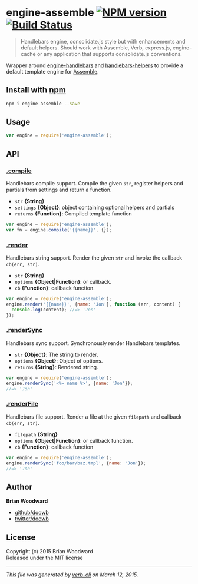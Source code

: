 # engine-assemble [![NPM version](https://badge.fury.io/js/engine-assemble.svg)](http://badge.fury.io/js/engine-assemble)  [![Build Status](https://travis-ci.org/doowb/engine-assemble.svg)](https://travis-ci.org/doowb/engine-assemble) 

> Handlebars engine, consolidate.js style but with enhancements and default helpers. Should work with Assemble, Verb, express.js, engine-cache or any application that supports consolidate.js conventions.

Wrapper around [engine-handlebars] and [handlebars-helpers] to provide a default template engine for [Assemble].

## Install with [npm](npmjs.org)

```bash
npm i engine-assemble --save
```

## Usage

```js
var engine = require('engine-assemble');
```

## API
### [.compile](./index.js#L51)

Handlebars compile support. Compile the given `str`, register helpers and partials from settings and return a function.

* `str` **{String}**    
* `settings` **{Object}**: object containing optional helpers and partials    
* `returns` **{Function}**: Compiled template function  

```js
var engine = require('engine-assemble');
var fn = engine.compile('{{name}}', {});
```

### [.render](./index.js#L76)

Handlebars string support. Render the given `str` and invoke the callback `cb(err, str)`.

* `str` **{String}**    
* `options` **{Object|Function}**: or callback.    
* `cb` **{Function}**: callback function.    

```js
var engine = require('engine-assemble');
engine.render('{{name}}', {name: 'Jon'}, function (err, content) {
  console.log(content); //=> 'Jon'
});
```

### [.renderSync](./index.js#L99)

Handlebars sync support. Synchronously render Handlebars templates.

* `str` **{Object}**: The string to render.    
* `options` **{Object}**: Object of options.    
* `returns` **{String}**: Rendered string.  

```js
var engine = require('engine-assemble');
engine.renderSync('<%= name %>', {name: 'Jon'});
//=> 'Jon'
```

### [.renderFile](./index.js#L121)

Handlebars file support. Render a file at the given `filepath` and callback `cb(err, str)`.

* `filepath` **{String}**    
* `options` **{Object|Function}**: or callback function.    
* `cb` **{Function}**: callback function    

```js
var engine = require('engine-assemble');
engine.renderSync('foo/bar/baz.tmpl', {name: 'Jon'});
//=> 'Jon'
```


## Author

**Brian Woodward**
 
+ [github/doowb](https://github.com/doowb)
+ [twitter/doowb](http://twitter.com/doowb) 

## License
Copyright (c) 2015 Brian Woodward  
Released under the MIT license

***

_This file was generated by [verb-cli](https://github.com/assemble/verb-cli) on March 12, 2015._

[delims]: https://github.com/jonschlinkert/delims "template delimiters"
[engine-handlebars]: https://github.com/jonschlinkert/engine-handlebars
[handlebars-helpers]: https://github.com/assemble/handlebars-helpers
[Assemble]: http://assemble.io
